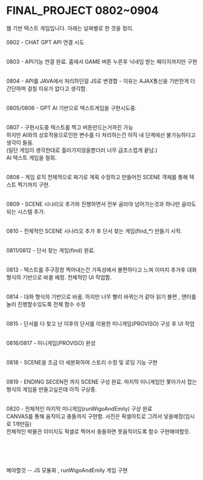 # FINAL_PROJECT 0802~0904
  웹 기반 텍스트 게임입니다. 아래는 날짜별로 한 것을 정리.<br><br>
  0802 - CHAT GPT API 연결 시도<br><br>
  
  0803 - API기능 연결 완료. 홈에서 GAME 버튼 누른후 닉네임 받는 페이지까지만 구현<br><br>
  
  0804 - API를 JAVA에서 처리하던걸 JS로 변경함 - 이유는 AJAX통신을 기반한게 더 간단하며 걸칠 이유가 없다고 생각함.<br><br>
  
  0805/0806 - GPT AI 기반으로 텍스트게임을 구현시도중.<br><br>
  
  0807 - 구현시도중 텍스트를 찍고 버튼만드는거까진 가능 <br>
         하지만 AI와의 상호작용으로인한 변수를 다 처리하는건 아직 내 단계에선 불가능하다고 생각이 들음.<br>
         (일단 게임이 생각한대로 흘러가지않을뿐더러 너무 급조스럽게 끝남.)<br>
         AI 텍스트 게임을 철회.<br><br>
         
  0808 - 게임 로직 전체적으로 짜기로 계획 수정하고 만들어진 SCENE 객체를 통해 텍스트 찍기까지 구현.<br><br>
  
  0809 - SCENE 시나리오 추가와 진행하면서 전부 골라야 넘어가는것과 하나만 골라도 되는 시스템 추가.<br><br>
  
  0810 - 전체적인 SCENE 시나리오 추가 후 단서 찾는 게임(find_*) 만들기 시작.<br><br>
  
  0811/0812 - 단서 찾는 게임(find) 완료.<br><br>
  
  0813 - 텍스트를 주구장창 찍어내는건 가독성에서 불편하다고 느껴 이미지 추가후 대화 형식의 기반으로 바꿀 예정. 전체적인 UI 작업함.<br><br>
  
  0814 - 대화 형식의 기반으로 바꿈. 하지만 너무 빨리 바뀌는거 같아 읽기 불편 , 엔터를 눌러 진행할수있도록 전체 함수 수정<br><br>
  
  0815 - 단서를 다 찾고 난 이후의 단서를 이용한 미니게임(PROVISO) 구상 후 UI 작업<br><br>
  
  0816/0817 - 미니게임(PROVISO) 완성<br><br>
  
  0818 - SCENE을 조금 더 세분화하여 스토리 수정 및 로딩 기능 구현<br><br>
  
  0819 - ENDING SECEN전 까지 SCENE 구성 완료. 마지막 미니게임인 쫓아가서 잡는 형식의 게임을 만들고싶은데 아직 구상중.<br><br>

  0820 -  전체적인 마지막 미니게임(runWigoAndEmily) 구상 완료<br>
          CANVAS를 통해 움직이고 충돌까지 구현함. 사진은 픽셀아트로 그려서 넣을예정(임시로 1개만듬) <br>
          전체적인 박물관 이미지도 픽셀로 찍어서 충돌하면 못움직이도록 함수 구현해야할듯.<br><br>
  
  <br><br><br>
  해야할것 -- JS 모듈화 , runWigoAndEmily 게임 구현
